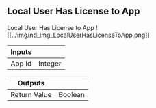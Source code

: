 ## Local User Has License to App
Local User Has License to App
![[../img/nd_img_LocalUserHasLicenseToApp.png]]

|Inputs||
|--|--|
| App Id | Integer |

|Outputs||
|--|--|
| Return Value | Boolean |
